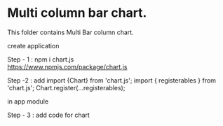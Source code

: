 <h1>Multi column bar chart.</h1>

This folder contains Multi Bar column chart.

create application

Step - 1 : npm i chart.js <br/>
https://www.npmjs.com/package/chart.js

Step -2 : 
add
	import {Chart} from 'chart.js';
	import { registerables } from 'chart.js';
	Chart.register(...registerables);

in app module

Step - 3 :
 add code for chart
